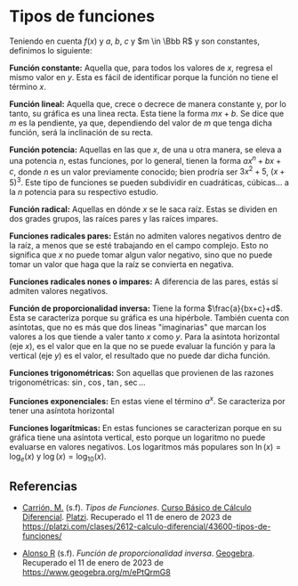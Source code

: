 # Tipos de funciones

Teniendo en cuenta $f(x)$ y $a$, $b$, $c$ y $m \in \Bbb R$  y son constantes, definimos lo siguiente: 

**Función constante:** Aquella que, para todos los valores de $x$, regresa el mismo valor en $y$. Esta es fácil de identificar porque la función no tiene el término $x$.

**Función lineal:** Aquella que, crece o decrece de manera constante y, por lo tanto, su gráfica es una linea recta. Esta tiene la forma $mx+b$. Se dice que $m$ es la pendiente, ya que, dependiendo del valor de $m$ que tenga dicha función, será la inclinación de su recta.

**Función potencia:** Aquellas en las que $x$, de una u otra manera, se eleva a una potencia $n$, estas funciones, por lo general, tienen la forma $ax^n+bx+c$, donde $n$ es un valor previamente conocido; bien prodría ser $3x^2+5$, $(x+5)^3$. Este tipo de funciones se pueden subdividir en cuadráticas, cúbicas... a la $n$ potencia para su respectivo estudio.

**Función radical:** Aquellas en dónde $x$ se le saca raíz. Estas se dividen en dos grades grupos, las raíces pares y las raíces impares.

**Funciones radicales pares:** Están no admiten valores negativos dentro de la raíz, a menos que se esté trabajando en el campo complejo. Esto no significa que $x$ no puede tomar algun valor negativo, sino que no puede tomar un valor que haga que la raíz se convierta en negativa.
 
**Funciones radicales nones o impares:** A diferencia de las pares, estás sí admiten valores negativos.

**Función de proporcionalidad inversa:** Tiene la forma $\frac{a}{bx+c}+d$. Esta se caracteriza porque su gráfica es una hipérbole. También cuenta con asíntotas, que no es más que dos lineas "imaginarias" que marcan los valores a los que tiende a valer tanto $x$ como $y$. Para la asíntota horizontal (eje $x$), es el valor que en la que no se puede evaluar la función y para la vertical (eje $y$) es el valor, el resultado que no puede dar dicha función.

<!--$\cfrac{ax^n+bx+c}{dx^m+ex}+fx + g$.
donde $n$ y $m$ $\in \Bbb Z$ y $n-m=h$  y $h$ es un número non. -->

**Funciones trigonométricas:** Son aquellas que provienen de las razones trigonométricas: $\sin$, $\cos$, $\tan$, $\sec$...

**Funciones exponenciales:** En estas viene el término $a^x$. Se caracteriza por tener una asíntota horizontal

**Funciones logarítmicas:** En estas funciones se caracterizan porque en su gráfica tiene una asíntota vertical, esto porque un logaritmo no puede evaluarse en valores negativos. Los logaritmos más populares son $\ln(x) = \log_e(x)$ y $\log(x) = \log_{10}(x)$.


## Referencias

- [Carrión, M.](https://platzi.com/profes/mcarrion/) (s.f). _Tipos de Funciones_. [Curso Básico de Cálculo Diferencial](https://platzi.com/cursos/calculo-diferencial/). [Platzi](https://platzi.com/). Recuperado el 11 de enero de 2023 de https://platzi.com/clases/2612-calculo-diferencial/43600-tipos-de-funciones/

- [Alonso R](https://www.geogebra.org/u/raliarte) (s.f). _Función de proporcionalidad inversa_. [Geogebra](https://www.geogebra.org). Recuperado el 11 de enero de 2023 de https://www.geogebra.org/m/ePtQrmG8
